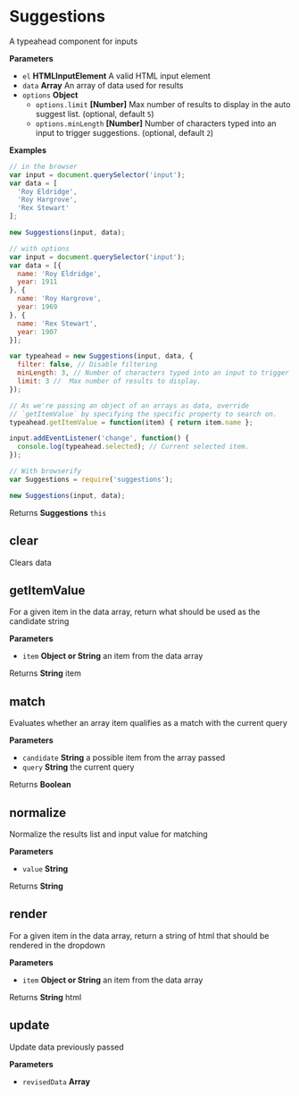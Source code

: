# Suggestions

A typeahead component for inputs

**Parameters**

-   `el` **HTMLInputElement** A valid HTML input element
-   `data` **Array** An array of data used for results
-   `options` **Object** 
    -   `options.limit` **[Number]** Max number of results to display in the auto suggest list. (optional, default `5`)
    -   `options.minLength` **[Number]** Number of characters typed into an input to trigger suggestions. (optional, default `2`)

**Examples**

```javascript
// in the browser
var input = document.querySelector('input');
var data = [
  'Roy Eldridge',
  'Roy Hargrove',
  'Rex Stewart'
];

new Suggestions(input, data);

// with options
var input = document.querySelector('input');
var data = [{
  name: 'Roy Eldridge',
  year: 1911
}, {
  name: 'Roy Hargrove',
  year: 1969
}, {
  name: 'Rex Stewart',
  year: 1907
}];

var typeahead = new Suggestions(input, data, {
  filter: false, // Disable filtering
  minLength: 3, // Number of characters typed into an input to trigger suggestions.
  limit: 3 //  Max number of results to display.
});

// As we're passing an object of an arrays as data, override
// `getItemValue` by specifying the specific property to search on.
typeahead.getItemValue = function(item) { return item.name };

input.addEventListener('change', function() {
  console.log(typeahead.selected); // Current selected item.
});

// With browserify
var Suggestions = require('suggestions');

new Suggestions(input, data);
```

Returns **Suggestions** `this`

## clear

Clears data

## getItemValue

For a given item in the data array, return what should be used as the candidate string

**Parameters**

-   `item` **Object or String** an item from the data array

Returns **String** item

## match

Evaluates whether an array item qualifies as a match with the current query

**Parameters**

-   `candidate` **String** a possible item from the array passed
-   `query` **String** the current query

Returns **Boolean** 

## normalize

Normalize the results list and input value for matching

**Parameters**

-   `value` **String** 

Returns **String** 

## render

For a given item in the data array, return a string of html that should be rendered in the dropdown

**Parameters**

-   `item` **Object or String** an item from the data array

Returns **String** html

## update

Update data previously passed

**Parameters**

-   `revisedData` **Array** 

